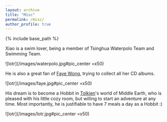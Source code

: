 ```yaml
---
layout: archive
title: "Misc"
permalink: /misc/
author_profile: true
---
```


{% include base_path %}

Xiao is a swim lover, being a member of Tsinghua Waterpolo Team and Swimming Team. 

![lotr](/images/waterpolo.jpg#pic_center =x50)

He is also a great fan of [Faye Wong](https://music.apple.com/cn/artist/%E7%8E%8B%E8%8F%B2/41760704), trying to collect all her CD albums.

![lotr](/images/faye.jpg#pic_center =x50)

His dream is to become a Hobbit in [Tolkien](https://en.wikipedia.org/wiki/J._R._R._Tolkien)'s world of Middle Earth, who is pleased with his little cozy room, but willing to start an adventure at any time. Most importantly, he is justifiable to have 7 meals a day as a Hobbit :)

![lotr](/images/lotr.jpg#pic_center =x50)
